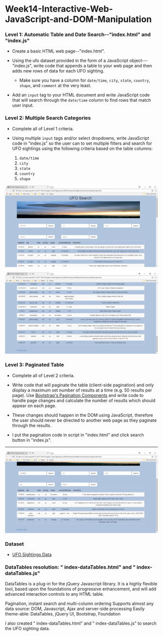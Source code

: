 # Week14-Interactive-Web-JavaScript-and-DOM-Manipulation

### Level 1: Automatic Table and Date Search--"index.html" and "index.js"

* Create a basic HTML web page--"index.html".

* Using the ufo dataset provided in the form of a JavaScript object---"index.js", write code that appends a table to your web page and then adds new rows of data for each UFO sighting.

  * Make sure you have a column for `date/time`, `city`, `state`, `country`, `shape`, and `comment` at the very least.

* Add an `input` tag to your HTML document and write JavaScript code that will search through the `date/time` column to find rows that match user input.

### Level 2: Multiple Search Categories

* Complete all of Level 1 criteria.

* Using multiple `input` tags and/or select dropdowns, write JavaScript code in "index.js" so the user can to set multiple filters and search for UFO sightings using the following criteria based on the table columns: 

  1. `date/time`
  2. `city`
  3. `state`
  4. `country`
  5. `shape`

![picture](image/UFO1.png)


![picture](image/ufo2.png)


### Level 3: Paginated Table

* Complete all of Level 2 criteria.

* Write code that will paginate the table (client-side pagination) and only display a maximum set number of results at a time (e.g. 50 results per page). Use [Bootstrap's Pagination Components](http://getbootstrap.com/components/#pagination) and write code to handle page changes and calculate the number of results which should appear on each page. 
* These changes should happen in the DOM using JavaScript, therefore the user should never be directed to another web page as they paginate through the results.
* I put the pagination code in script in "index.html" and click search button in "index.js". 

- - -

![picture](image/ufo3.png)

### Dataset

* [UFO Sightings Data](data.js)

### DataTables resolution: " index-dataTables.html" and " index-dataTables.js"  
DataTables is a plug-in for the jQuery Javascript library.
It is a highly flexible tool, based upon the foundations of progressive enhancement, and will add advanced interaction controls to any HTML table.

Pagination, instant search and multi-column ordering
Supports almost any data source:
DOM, Javascript, Ajax and server-side processing
Easily theme-able: DataTables, jQuery UI, Bootstrap, Foundation

I also created " index-dataTables.html" and " index-dataTables.js" to search the UFO sighting data. 

